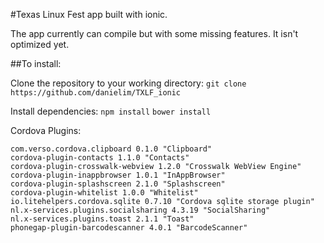 #Texas Linux Fest app built with ionic.

The app currently can compile but with some missing features.
It isn't optimized yet.

##To install:

Clone the repository to your working directory:
`git clone https://github.com/danielim/TXLF_ionic`

Install dependencies: 
`npm install`
`bower install`

Cordova Plugins:
```
com.verso.cordova.clipboard 0.1.0 "Clipboard"
cordova-plugin-contacts 1.1.0 "Contacts"
cordova-plugin-crosswalk-webview 1.2.0 "Crosswalk WebView Engine"
cordova-plugin-inappbrowser 1.0.1 "InAppBrowser"
cordova-plugin-splashscreen 2.1.0 "Splashscreen"
cordova-plugin-whitelist 1.0.0 "Whitelist"
io.litehelpers.cordova.sqlite 0.7.10 "Cordova sqlite storage plugin"
nl.x-services.plugins.socialsharing 4.3.19 "SocialSharing"
nl.x-services.plugins.toast 2.1.1 "Toast"
phonegap-plugin-barcodescanner 4.0.1 "BarcodeScanner"
```
